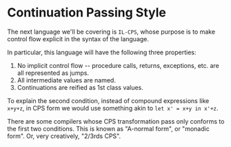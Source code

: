# Continuation Passing Style

The next language we'll be covering is `IL-CPS`, whose purpose is to make
control flow explicit in the syntax of the language.

In particular, this language will have the following three properties:

1. No implicit control flow -- procedure calls, returns, exceptions, etc. are
    all represented as jumps.
2. All intermediate values are named.
3. Continuations are reified as 1st class values.

To explain the second condition, instead of compound expressions like `x+y+z`,
in CPS form we would use something akin to `let x' = x+y in x'+z`.

There are some compilers whose CPS transformation pass only conforms to the
first two conditions. This is known as "A-normal form", or "monadic form". Or,
very creatively, "2/3rds CPS".

